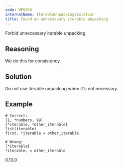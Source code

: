 ```yaml
---
code: WPS356
internalName: IterableUnpackingViolation
title: Found an unnecessary iterable unpacking
---
```


Forbid unnecessary iterable unpacking.

## Reasoning
We do this for consistency.

## Solution
Do not use iterable unpacking when it's not necessary.

## Example

    # Correct:
    [1, *numbers, 99]
    {*iterable, *other_iterable}
    list(iterable)
    first, *iterable = other_iterable
    
    # Wrong:
    [*iterable]
    *iterable, = other_iterable

<div class="versionadded">

0.13.0

</div>